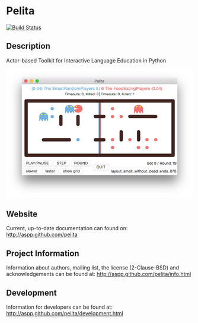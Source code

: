 # Pelita

[![Build Status](https://travis-ci.org/ASPP/pelita.svg?branch=master)](https://travis-ci.org/ASPP/pelita)

## Description

Actor-based Toolkit for Interactive Language Education in Python

![](doc/source/images/small-game.png)

## Website

Current, up-to-date documentation can found on: http://aspp.github.com/pelita

## Project Information

Information about authors, mailing list, the license (2-Clause-BSD) and
acknowledgements can be found at: http://aspp.github.com/pelita/info.html

## Development

Information for developers can be found
at: http://aspp.github.com/pelita/development.html

